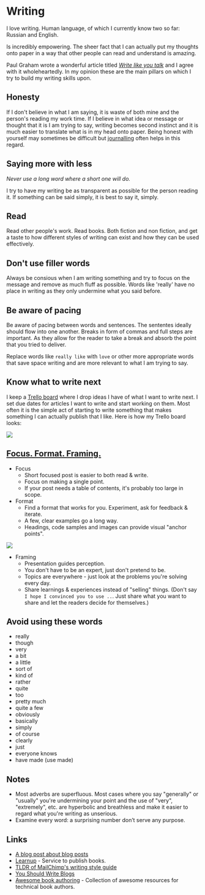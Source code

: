 # Writing
I love writing. Human language, of which I currently know two so far: Russian and English.

Is incredibly empowering. The sheer fact that I can actually put my thoughts onto paper in a way that other people can read and understand is amazing.

Paul Graham wrote a wonderful article titled [_Write like you talk_](http://www.paulgraham.com/talk.html) and I agree with it wholeheartedly. In my opinion these are the main pillars on which I try to build my writing skills upon.

## Honesty
If I don't believe in what I am saying, it is waste of both mine and the person's reading my work time. If I believe in what idea or message or thought that it is I am trying to say, writing becomes second instinct and it is much easier to translate what is in my head onto paper. Being honest with yourself may sometimes be difficult but [journalling](../life/journalling.md) often helps in this regard.

## Saying more with less
_Never use a long word where a short one will do._

I try to have my writing be as transparent as possible for the person reading it. If something can be said simply, it is best to say it, simply.

## Read
Read other people's work. Read books. Both fiction and non fiction, and get a taste to how different styles of writing can exist and how they can be used effectively.

## Don't use filler words
Always be consious when I am writing something and try to focus on the message and remove as much fluff as possible. Words like 'really' have no place in writing as they only undermine what you said before.

## Be aware of pacing
Be aware of pacing between words and sentences. The sententes ideally should flow into one another. Breaks in form of commas and full steps are important. As they allow for the reader to take a break and absorb the point that you tried to deliver.

Replace words like `really like` with `love` or other more appropriate words that save space writing and are more relevant to what I am trying to say.

## Know what to write next
I keep a [Trello board](https://trello.com/b/MHs03Zai) where I drop ideas I have of what I want to write next. I set due dates for articles I want to write and start working on them. Most often it is the simple act of starting to write something that makes something I can actually publish that I like. Here is how my Trello board looks:

![](https://i.imgur.com/U8JjGl7.png)

## [Focus. Format. Framing.](https://www.youtube.com/watch?v=_mQNwL8HkS0)
- Focus
	- Short focused post is easier to both read & write.
	- Focus on making a single point.
	- If your post needs a table of contents, it's probably too large in scope.
- Format
	- Find a format that works for you. Experiment, ask for feedback & iterate.
	- A few, clear examples go a long way.
	- Headings, code samples and images can provide visual "anchor points".

![](https://i.imgur.com/vaV81G3.png)

- Framing
	- Presentation guides perception.
	- You don't have to be an expert, just don't pretend to be.
	- Topics are everywhere - just look at the problems you're solving every day.
	- Share learnings & experiences instead of "selling" things. (Don't say `I hope I convinced you to use ..`. Just share what you want to share and let the readers decide for themselves.)

## Avoid using these words
- really
- though
- very
- a bit
- a little
- sort of
- kind of
- rather
- quite
- too
- pretty much
- quite a few
- obviously
- basically
- simply
- of course
- clearly
- just
- everyone knows
- have made (use made)

## Notes
- Most adverbs are superfluous. Most cases where you say "generally" or "usually" you're undermining your point and the use of "very", "extremely", etc. are hyperbolic and breathless and make it easier to regard what you're writing as unserious.
- Examine every word: a surprising number don’t serve any purpose.

## Links
- [A blog post about blog posts](https://medium.com/@naomi_pen/a-blog-post-about-blog-posts-4bb6a6ce0772)
- [Learnup](https://leanpub.com/) - Service to publish books.
- [TLDR of MailChimp's writing style guide](https://styleguide.mailchimp.com/tldr/)
- [You Should Write Blogs](https://sites.google.com/site/steveyegge2/you-should-write-blogs)
- [Awesome book authoring](https://github.com/TalAter/awesome-book-authoring#readme) - Collection of awesome resources for technical book authors.